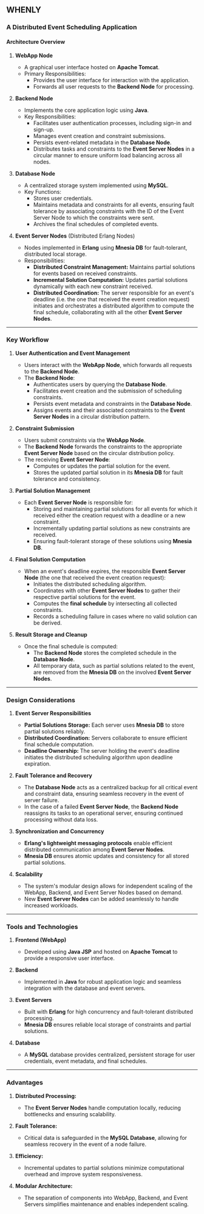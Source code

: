## **WHENLY**

### **A Distributed Event Scheduling Application**

#### **Architecture Overview**

1. **WebApp Node**

   - A graphical user interface hosted on **Apache Tomcat**.
   - Primary Responsibilities:
     - Provides the user interface for interaction with the application.
     - Forwards all user requests to the **Backend Node** for processing.

2. **Backend Node**

   - Implements the core application logic using **Java**.
   - Key Responsibilities:
     - Facilitates user authentication processes, including sign-in and sign-up.
     - Manages event creation and constraint submissions.
     - Persists event-related metadata in the **Database Node**.
     - Distributes tasks and constraints to the **Event Server Nodes** in a circular manner to ensure uniform load balancing across all nodes.

3. **Database Node**

   - A centralized storage system implemented using **MySQL**.
   - Key Functions:
     - Stores user credentials.
     - Maintains metadata and constraints for all events, ensuring fault tolerance by associating constraints with the ID of the Event Server Node to which the constraints were sent.
     - Archives the final schedules of completed events.

4. **Event Server Nodes** (Distributed Erlang Nodes)

   - Nodes implemented in **Erlang** using **Mnesia DB** for fault-tolerant, distributed local storage.
   - Responsibilities:
     - **Distributed Constraint Management:** Maintains partial solutions for events based on received constraints.
     - **Incremental Solution Computation:** Updates partial solutions dynamically with each new constraint received.
     - **Distributed Coordination:** The server responsible for an event's deadline (i.e. the one that received the event creation request) initiates and orchestrates a distributed algorithm to compute the final schedule, collaborating with all the other **Event Server Nodes**.

---

### **Key Workflow**

1. **User Authentication and Event Management**

   - Users interact with the **WebApp Node**, which forwards all requests to the **Backend Node**.
   - The **Backend Node**:
     - Authenticates users by querying the **Database Node**.
     - Facilitates event creation and the submission of scheduling constraints.
     - Persists event metadata and constraints in the **Database Node**.
     - Assigns events and their associated constraints to the **Event Server Nodes** in a circular distribution pattern.

2. **Constraint Submission**

   - Users submit constraints via the **WebApp Node**.
   - The **Backend Node** forwards the constraints to the appropriate **Event Server Node** based on the circular distribution policy.
   - The receiving **Event Server Node**:
     - Computes or updates the partial solution for the event.
     - Stores the updated partial solution in its **Mnesia DB** for fault tolerance and consistency.

3. **Partial Solution Management**

   - Each **Event Server Node** is responsible for:
     - Storing and maintaining partial solutions for all events for which it received either the creation request with a deadline or a new constraint.
     - Incrementally updating partial solutions as new constraints are received.
     - Ensuring fault-tolerant storage of these solutions using **Mnesia DB**.

4. **Final Solution Computation**

   - When an event's deadline expires, the responsible **Event Server Node** (the one that received the event creation request):
     - Initiates the distributed scheduling algorithm.
     - Coordinates with other **Event Server Nodes** to gather their respective partial solutions for the event.
     - Computes the **final schedule** by intersecting all collected constraints.
     - Records a scheduling failure in cases where no valid solution can be derived.

5. **Result Storage and Cleanup**

   - Once the final schedule is computed:
     - The **Backend Node** stores the completed schedule in the **Database Node**.
     - All temporary data, such as partial solutions related to the event, are removed from the **Mnesia DB** on the involved **Event Server Nodes**.

---

### **Design Considerations**

1. **Event Server Responsibilities**

   - **Partial Solutions Storage:** Each server uses **Mnesia DB** to store partial solutions reliably.
   - **Distributed Coordination:** Servers collaborate to ensure efficient final schedule computation.
   - **Deadline Ownership:** The server holding the event's deadline initiates the distributed scheduling algorithm upon deadline expiration.

2. **Fault Tolerance and Recovery**

   - The **Database Node** acts as a centralized backup for all critical event and constraint data, ensuring seamless recovery in the event of server failure.
   - In the case of a failed **Event Server Node**, the **Backend Node** reassigns its tasks to an operational server, ensuring continued processing without data loss.

3. **Synchronization and Concurrency**

   - **Erlang's lightweight messaging protocols** enable efficient distributed communication among **Event Server Nodes**.
   - **Mnesia DB** ensures atomic updates and consistency for all stored partial solutions.

4. **Scalability**

   - The system's modular design allows for independent scaling of the WebApp, Backend, and Event Server Nodes based on demand.
   - New **Event Server Nodes** can be added seamlessly to handle increased workloads.

---

### **Tools and Technologies**

1. **Frontend (WebApp)**

   - Developed using **Java JSP** and hosted on **Apache Tomcat** to provide a responsive user interface.

2. **Backend**

   - Implemented in **Java** for robust application logic and seamless integration with the database and event servers.

3. **Event Servers**

   - Built with **Erlang** for high concurrency and fault-tolerant distributed processing.
   - **Mnesia DB** ensures reliable local storage of constraints and partial solutions.

4. **Database**

   - A **MySQL** database provides centralized, persistent storage for user credentials, event metadata, and final schedules.

---

### **Advantages**

1. **Distributed Processing:**
   - The **Event Server Nodes** handle computation locally, reducing bottlenecks and ensuring scalability.

2. **Fault Tolerance:**
   - Critical data is safeguarded in the **MySQL Database**, allowing for seamless recovery in the event of a node failure.

3. **Efficiency:**
   - Incremental updates to partial solutions minimize computational overhead and improve system responsiveness.

4. **Modular Architecture:**
   - The separation of components into WebApp, Backend, and Event Servers simplifies maintenance and enables independent scaling.

